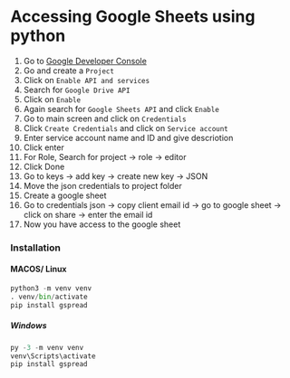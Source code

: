 # Accessing Google Sheets using python

1. Go to [Google Developer Console](https://console.cloud.google.com/)
2. Go and create a `Project`
3. Click on `Enable API and services`
4. Search for `Google Drive API`
5. Click on `Enable`
6. Again search for `Google Sheets API` and click `Enable`
7. Go to main screen and click on `Credentials`
8. Click `Create Credentials` and click on `Service account`
9. Enter service account name and ID and give descriotion
10. Click enter
11. For Role, Search for project -> role -> editor
12. Click Done
13. Go to keys -> add key -> create new key -> JSON
14. Move the json credentials to project folder
15. Create a google sheet
16. Go to credentials json -> copy client email id -> go to google sheet -> click on share -> enter the email id
17. Now you have access to the google sheet

### Installation

#### MACOS/ Linux

```python
python3 -m venv venv
. venv/bin/activate
pip install gspread
```

##### Windows

```python
py -3 -m venv venv
venv\Scripts\activate
pip install gspread
```
